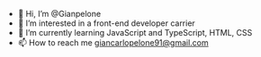 - 👋 Hi, I’m @Gianpelone
- 👀 I’m interested in a front-end developer carrier
- 🌱 I’m currently learning JavaScript and TypeScript, HTML, CSS 
- 📫 How to reach me giancarlopelone91@gmail.com

<!---
Gianpelone/Gianpelone is a ✨ special ✨ repository because its `README.md` (this file) appears on your GitHub profile.
You can click the Preview link to take a look at your changes.
--->
